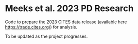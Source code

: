 # Meeks et al. 2023 PD Research

Code to prepare the 2023 CITES data release (available here https://trade.cites.org/) for analysis.

To be updated as the project progresses.